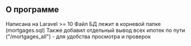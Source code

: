 ## О программе

Написана на Laravel >= 10
Файл БД лежит в корневой папке (mortgages.sql)
Также добавил отдельный вывод всех ипотек по пути ("/mortgages_all") - для удобства просмотра и проверок
